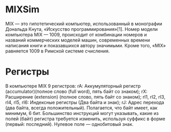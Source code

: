 # MIXSim
MIX — это гипотетический компьютер, использованный в монографии Дональда Кнута, «Искусство программирования»[1]. Номер модели компьютера MIX — 1009, происходит от комбинации номеров и названий коммерческих моделей машин, современных времени написания книги и показавшихся автору значимыми. Кроме того, «MIX» равняется 1009 в Римской системе счисления.
# Регистры
В компьютере MIX 9 регистров:
rA: Аккумуляторный регистр (accumulator)(полное слово (full word), пять байт со знаком);
rX: Расширение (extension) (полное слово, пять байт со знаком);
rI1, rI2, rI3, rI4, rI5, rI6: Индексные регистры (Два байта и знак);
rJ: Адрес перехода (два байта, всегда положительный).
Полагается, что байт имеет, как минимум, 6 бит. Большинство инструкций могут указывать, какие из полей (байт) регистра требуется изменить, используя суффикс в форме (первый: последний). Нулевое поле — однобитовый знак.
